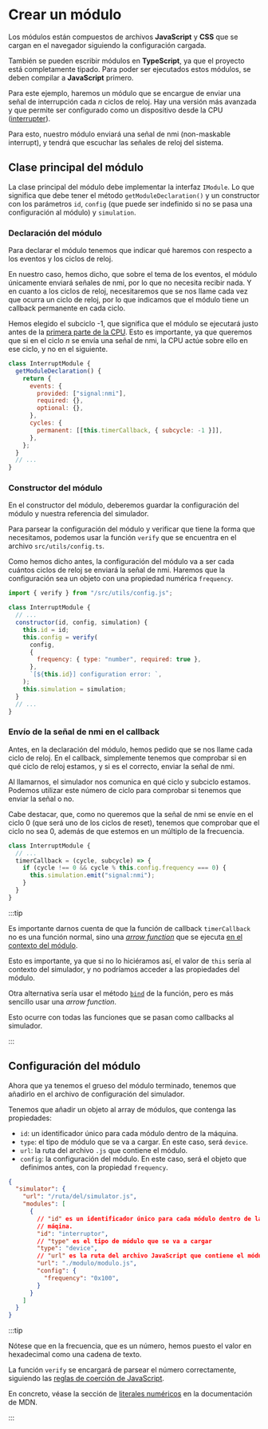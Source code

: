 # Crear un módulo

Los módulos están compuestos de archivos **JavaScript** y **CSS** que se cargan
en el navegador siguiendo la configuración cargada.

También se pueden escribir módulos en **TypeScript**, ya que el proyecto está
completamente tipado. Para poder ser ejecutados estos módulos, se deben compilar
a **JavaScript** primero.

Para este ejemplo, haremos un módulo que se encargue de enviar una señal de
interrupción cada _n_ ciclos de reloj. Hay una versión más avanzada y que
permite ser configurado como un dispositivo desde la CPU
([interrupter](https://github.com/pblop/tfg/blob/main/src/modules/m6809/interrupter/interrupter.ts)).

Para esto, nuestro módulo enviará una señal de nmi (non-maskable interrupt), y
tendrá que escuchar las señales de reloj del sistema.

## Clase principal del módulo

La clase principal del módulo debe implementar la interfaz `IModule`. Lo que
significa que debe tener el método `getModuleDeclaration()` y un constructor
con los parámetros `id`, `config` (que puede ser indefinido si no se pasa una
configuración al módulo) y `simulation`.

### Declaración del módulo

Para declarar el módulo tenemos que indicar qué haremos con respecto a los
eventos y los ciclos de reloj.

En nuestro caso, hemos dicho, que sobre el tema de los eventos, el módulo
únicamente enviará señales de nmi, por lo que no necesita recibir nada. Y en
cuanto a los ciclos de reloj, necesitaremos que se nos llame cada vez que
ocurra un ciclo de reloj, por lo que indicamos que el módulo tiene un callback
permanente en cada ciclo.

Hemos elegido el subciclo -1, que significa que el módulo se ejecutará justo
antes de la [primera parte de la CPU](../../internals/two-part-cycles.md). Esto
es importante, ya que queremos que si en el ciclo _n_ se envía una señal de nmi,
la CPU actúe sobre ello en ese ciclo, y no en el siguiente.

```javascript title="modulo/modulo.js" {4-11}
class InterruptModule {
  getModuleDeclaration() {
    return {
      events: {
        provided: ["signal:nmi"],
        required: {},
        optional: {},
      },
      cycles: {
        permanent: [[this.timerCallback, { subcycle: -1 }]],
      },
    };
  }
  // ...
}
```

### Constructor del módulo

En el constructor del módulo, deberemos guardar la configuración del módulo
y nuestra referencia del simulador.

Para parsear la configuración del módulo y verificar que tiene la forma que
necesitamos, podemos usar la función `verify` que se encuentra en el archivo
`src/utils/config.ts`.

Como hemos dicho antes, la configuración del módulo va a ser cada cuántos
ciclos de reloj se enviará la señal de nmi. Haremos que la configuración sea un
objeto con una propiedad numérica `frequency`.

```javascript title="modulo/modulo.js" {5-15}
import { verify } from "/src/utils/config.js";

class InterruptModule {
  // ...
  constructor(id, config, simulation) {
    this.id = id;
    this.config = verify(
      config,
      {
        frequency: { type: "number", required: true },
      },
      `[${this.id}] configuration error: `,
    );
    this.simulation = simulation;
  }
  // ...
}
```

### Envío de la señal de nmi en el callback

Antes, en la declaración del módulo, hemos pedido que se nos llame cada ciclo de
reloj. En el callback, simplemente tenemos que comprobar si en qué ciclo de
reloj estamos, y si es el correcto, enviar la señal de nmi.

Al llamarnos, el simulador nos comunica en qué ciclo y subciclo estamos. Podemos
utilizar este número de ciclo para comprobar si tenemos que enviar la señal o
no.

Cabe destacar, que, como no queremos que la señal de nmi se envíe en el ciclo
0 (que será uno de los ciclos de reset), tenemos que comprobar que el ciclo no
sea 0, además de que estemos en un múltiplo de la frecuencia.

```javascript title="modulo/modulo.js" {3-7}
class InterruptModule {
  // ...
  timerCallback = (cycle, subcycle) => {
    if (cycle !== 0 && cycle % this.config.frequency === 0) {
      this.simulation.emit("signal:nmi");
    }
  }
}
```

:::tip

Es importante darnos cuenta de que la función de callback `timerCallback` no es
una función normal, sino una [_arrow
function_](https://developer.mozilla.org/en-US/docs/Web/JavaScript/Reference/Functions/Arrow_functions)
que se ejecuta [en el contexto del
módulo](https://developer.mozilla.org/en-US/docs/Web/JavaScript/Reference/Operators/this).

Esto es importante, ya que si no lo hiciéramos así, el valor de `this` sería
al contexto del simulador, y no podríamos acceder a las propiedades del módulo.

Otra alternativa sería usar el método
[`bind`](https://developer.mozilla.org/en-US/docs/Web/JavaScript/Reference/Global_Objects/Function/bind)
de la función, pero es más sencillo usar una _arrow function_.

Esto ocurre con todas las funciones que se pasan como callbacks al simulador.

:::

## Configuración del módulo

Ahora que ya tenemos el grueso del módulo terminado, tenemos que añadirlo en el
archivo de configuración del simulador.

Tenemos que añadir un objeto al array de módulos, que contenga las propiedades:

- `id`: un identificador único para cada módulo dentro de la máquina.
- `type`: el tipo de módulo que se va a cargar. En este caso, será `device`.
- `url`: la ruta del archivo `.js` que contiene el módulo.
- `config`: la configuración del módulo. En este caso, será el objeto que
  definimos antes, con la propiedad `frequency`.

```json title="config.jsonc" {5-15}
{
  "simulator": {
    "url": "/ruta/del/simulator.js",
    "modules": [
      {
        // "id" es un identificador único para cada módulo dentro de la
        // máqina.
        "id": "interruptor",
        // "type" es el tipo de módulo que se va a cargar
        "type": "device",
        // "url" es la ruta del archivo JavaScript que contiene el módulo.
        "url": "./modulo/modulo.js",
        "config": {
          "frequency": "0x100",
        }
      }
    ]
  }
}
```

:::tip

Nótese que en la frecuencia, que es un número, hemos puesto el valor en
hexadecimal como una cadena de texto.

La función `verify` se encargará de parsear el número correctamente, siguiendo
las [reglas de coerción de
JavaScript](https://developer.mozilla.org/en-US/docs/Web/JavaScript/Reference/Global_Objects/Number#number_coercion).

En concreto, véase la sección de
[literales numéricos](https://developer.mozilla.org/en-US/docs/Web/JavaScript/Reference/Lexical_grammar#numeric_literals) en la documentación de MDN.

:::
